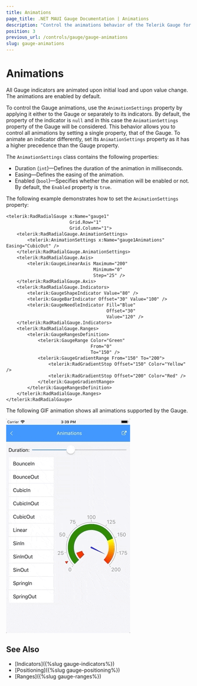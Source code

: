 ```yaml
---
title: Animations
page_title: .NET MAUI Gauge Documentation | Animations
description: "Control the animations behavior of the Telerik Gauge for .NET MAUI by using the supported animation options."
position: 3
previous_url: /controls/gauge/gauge-animations
slug: gauge-animations
---
```


# Animations

All Gauge indicators are animated upon initial load and upon value change. The animations are enabled by default.

To control the Gauge animations, use the `AnimationSettings` property by applying it either to the Gauge or separately to its indicators. By default, the property of the indicator is `null` and in this case the `AnimationSettings` property of the Gauge will be considered. This behavior allows you to control all animations by setting a single property, that of the Gauge. To animate an indicator differently, set its `AnimationSettings` property as it has a higher precedence than the Gauge property.

The `AnimationSettings` class contains the following properties:

* Duration (`int`)&mdash;Defines the duration of the animation in milliseconds.
* Easing&mdash;Defines the easing of the animation.
* Enabled (`bool`)&mdash;Specifies whether the animation will be enabled or not. By default, the `Enabled` property is `true`.

The following example demonstrates how to set the `AnimationSettings` property:

```XAML
<telerik:RadRadialGauge x:Name="gauge1"
					    Grid.Row="1"
					    Grid.Column="1">
    <telerik:RadRadialGauge.AnimationSettings>
        <telerik:AnimationSettings x:Name="gauge1Animations" Easing="CubicOut" />
    </telerik:RadRadialGauge.AnimationSettings>
    <telerik:RadRadialGauge.Axis>
        <telerik:GaugeLinearAxis Maximum="200"
							     Minimum="0"
							     Step="25" />
    </telerik:RadRadialGauge.Axis>
    <telerik:RadRadialGauge.Indicators>
        <telerik:GaugeShapeIndicator Value="80" />
        <telerik:GaugeBarIndicator Offset="30" Value="100" />
        <telerik:GaugeNeedleIndicator Fill="Blue"
									  Offset="30"
									  Value="120" />
    </telerik:RadRadialGauge.Indicators>
    <telerik:RadRadialGauge.Ranges>
        <telerik:GaugeRangesDefinition>
            <telerik:GaugeRange Color="Green"
							    From="0"
							    To="150" />
            <telerik:GaugeGradientRange From="150" To="200">
                <telerik:RadGradientStop Offset="150" Color="Yellow" />
                <telerik:RadGradientStop Offset="200" Color="Red" />
            </telerik:GaugeGradientRange>
        </telerik:GaugeRangesDefinition>
    </telerik:RadRadialGauge.Ranges>
</telerik:RadRadialGauge>
```

The following GIF animation shows all animations supported by the Gauge.

![Gauge Animations](images/gauge-animations.gif)

## See Also

- [Indicators]({%slug gauge-indicators%})
- [Positioning]({%slug gauge-positioning%})
- [Ranges]({%slug gauge-ranges%})
